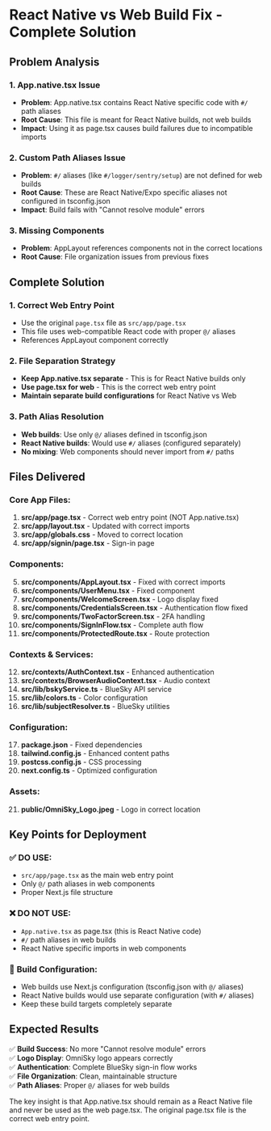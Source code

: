 # React Native vs Web Build Fix - Complete Solution

## Problem Analysis

### 1. **App.native.tsx Issue**
- **Problem**: App.native.tsx contains React Native specific code with `#/` path aliases
- **Root Cause**: This file is meant for React Native builds, not web builds
- **Impact**: Using it as page.tsx causes build failures due to incompatible imports

### 2. **Custom Path Aliases Issue**
- **Problem**: `#/` aliases (like `#/logger/sentry/setup`) are not defined for web builds
- **Root Cause**: These are React Native/Expo specific aliases not configured in tsconfig.json
- **Impact**: Build fails with "Cannot resolve module" errors

### 3. **Missing Components**
- **Problem**: AppLayout references components not in the correct locations
- **Root Cause**: File organization issues from previous fixes

## Complete Solution

### 1. **Correct Web Entry Point**
- Use the original `page.tsx` file as `src/app/page.tsx`
- This file uses web-compatible React code with proper `@/` aliases
- References AppLayout component correctly

### 2. **File Separation Strategy**
- **Keep App.native.tsx separate** - This is for React Native builds only
- **Use page.tsx for web** - This is the correct web entry point
- **Maintain separate build configurations** for React Native vs Web

### 3. **Path Alias Resolution**
- **Web builds**: Use only `@/` aliases defined in tsconfig.json
- **React Native builds**: Would use `#/` aliases (configured separately)
- **No mixing**: Web components should never import from `#/` paths

## Files Delivered

### Core App Files:
1. **src/app/page.tsx** - Correct web entry point (NOT App.native.tsx)
2. **src/app/layout.tsx** - Updated with correct imports
3. **src/app/globals.css** - Moved to correct location
4. **src/app/signin/page.tsx** - Sign-in page

### Components:
5. **src/components/AppLayout.tsx** - Fixed with correct imports
6. **src/components/UserMenu.tsx** - Fixed component
7. **src/components/WelcomeScreen.tsx** - Logo display fixed
8. **src/components/CredentialsScreen.tsx** - Authentication flow fixed
9. **src/components/TwoFactorScreen.tsx** - 2FA handling
10. **src/components/SignInFlow.tsx** - Complete auth flow
11. **src/components/ProtectedRoute.tsx** - Route protection

### Contexts & Services:
12. **src/contexts/AuthContext.tsx** - Enhanced authentication
13. **src/contexts/BrowserAudioContext.tsx** - Audio context
14. **src/lib/bskyService.ts** - BlueSky API service
15. **src/lib/colors.ts** - Color configuration
16. **src/lib/subjectResolver.ts** - BlueSky utilities

### Configuration:
17. **package.json** - Fixed dependencies
18. **tailwind.config.js** - Enhanced content paths
19. **postcss.config.js** - CSS processing
20. **next.config.ts** - Optimized configuration

### Assets:
21. **public/OmniSky_Logo.jpeg** - Logo in correct location

## Key Points for Deployment

### ✅ **DO USE**:
- `src/app/page.tsx` as the main web entry point
- Only `@/` path aliases in web components
- Proper Next.js file structure

### ❌ **DO NOT USE**:
- `App.native.tsx` as page.tsx (this is React Native code)
- `#/` path aliases in web builds
- React Native specific imports in web components

### 🔧 **Build Configuration**:
- Web builds use Next.js configuration (tsconfig.json with `@/` aliases)
- React Native builds would use separate configuration (with `#/` aliases)
- Keep these build targets completely separate

## Expected Results

✅ **Build Success**: No more "Cannot resolve module" errors  
✅ **Logo Display**: OmniSky logo appears correctly  
✅ **Authentication**: Complete BlueSky sign-in flow works  
✅ **File Organization**: Clean, maintainable structure  
✅ **Path Aliases**: Proper `@/` aliases for web builds  

The key insight is that App.native.tsx should remain as a React Native file and never be used as the web page.tsx. The original page.tsx file is the correct web entry point.

